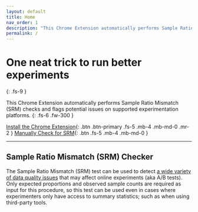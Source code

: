 ```yaml
---
layout: default
title: Home
nav_order: 1
description: "This Chrome Extension automatically performs Sample Ratio Mismatch (SRM) checks and flags potential issues on supported experimentation platforms."
permalink: /
---
```


# One neat trick to run better experiments
{: .fs-9 }

This Chrome Extension automatically performs Sample Ratio Mismatch (SRM) checks and flags potential issues on supported experimentation platforms.
{: .fs-6 .fw-300 }

[Install the Chrome Extension](https://chrome.google.com/webstore/detail/sample-ratio-mismatch-srm/ikielffdbameifemkibfheolelbohipn){: .btn .btn-primary .fs-5 .mb-4 .mb-md-0 .mr-2 } [Manually Check for SRM](https://lukasvermeer.github.io/srm/microsite/){: .btn .fs-5 .mb-4 .mb-md-0 }

---

## Sample Ratio Mismatch (SRM) Checker

The Sample Ratio Mismatch (SRM) test can be used to detect [a wide variety of data quality issues](https://dl.acm.org/citation.cfm?id=3330722) that may affect online experiments (aka A/B tests). Only expected proportions and observed sample counts are required as input for this procedure, so this test can be used even in cases where experimenters only have access to summary statistics; such as when using third-party tools.
